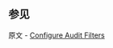 ## 参见

原文 - [Configure Audit Filters]( https://docs.mongodb.com/manual/tutorial/configure-audit-filters/ )

